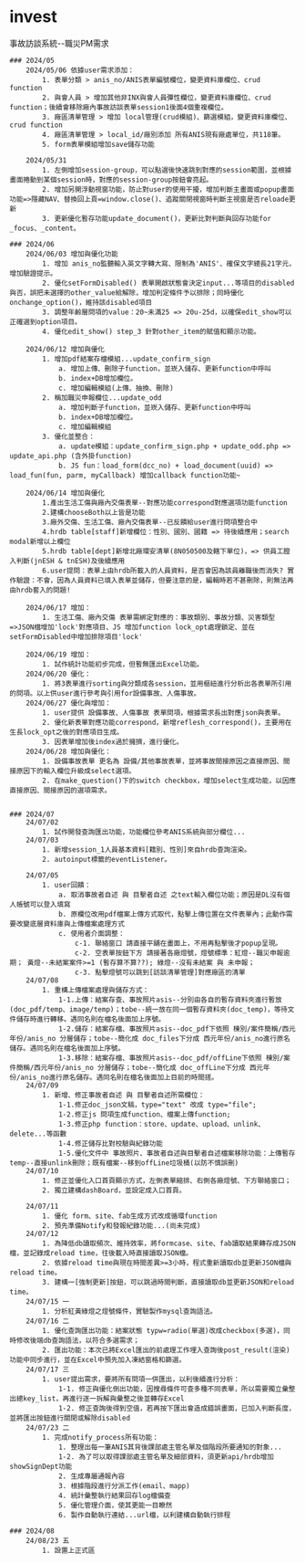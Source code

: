 # invest
事故訪談系統--職災PM需求

    ### 2024/05
        2024/05/06 依據user需求添加： 
            1. 表單分類 > anis_no/ANIS表單編號欄位，變更資料庫欄位、crud function
            2. 與會人員 > 增加其他非INX與會人員彈性欄位，變更資料庫欄位、crud function；後續會移除廠內事故訪談表單session1後面4個重複欄位。
            3. 廠區清單管理 > 增加 local管理(crud模組)、篩選模組，變更資料庫欄位、crud function
            4. 廠區清單管理 > local_id/廠別添加 所有ANIS現有廠處單位，共118筆。
            5. form表單模組增加save儲存功能

        2024/05/31 
            1. 左側增加session-group，可以點選後快速跳到對應的session範圍，並根據畫面捲動到某個session時，對應的session-group按鈕會亮起。
            2. 增加另開浮動視窗功能，防止對user的使用干擾，增加判斷主畫面或popup畫面功能=>隱藏NAV、替換回上頁=window.close()、追蹤關閉視窗時判斷主視窗是否reloade更新
            3. 更新優化暫存功能update_document()，更新比對判斷與回存功能for _focus、_content。

    ### 2024/06
        2024/06/03 增加與優化功能
            1. 增加 anis_no監聽輸入英文字轉大寫、限制為'ANIS'、確保文字總長21字元，增加驗證提示。
            2. 優化setFormDisabled() 表單開啟狀態會決定input...等項目的disabled與否，誤把未選擇的other_value給解除，增加判定條件予以排除；同時優化onchange_option()，維持該disabled項目
            3. 調整年齡層問項的value：20~未滿25 => 20u-25d，以確保edit_show可以正確選到option項目。
            4. 優化edit_show() step_3 針對other_item的賦值和顯示功能。

        2024/06/12 增加與優化
            1. 增加pdf結案存檔模組...update_confirm_sign
                a. 增加上傳、刪除子function，並崁入儲存、更新function中呼叫
                b. index+DB增加欄位。
                c. 增加編輯模組(上傳、抽換、刪除)
            2. 稱加職災申報欄位...update_odd
                a. 增加判斷子function，並崁入儲存、更新function中呼叫
                b. index+DB增加欄位。
                c. 增加編輯模組
            3. 優化並整合：
                a. update模組：update_confirm_sign.php + update_odd.php => update_api.php (含外掛function)
                b. JS fun：load_form(dcc_no) + load_document(uuid) => load_fun(fun, parm, myCallback) 增加callback function功能~

        2024/06/14 增加與優化
            1.產出生活工傷與廠內交傷表單--對應功能correspond對應選項功能function
            2.建構chooseBoth以上皆是功能
            3.廠外交傷、生活工傷、廠內交傷表單--已反饋給user進行問項整合中
            4.hrdb table[staff]新增欄位：性別、國別、國籍 => 待後續應用；search modal新增以上欄位
            5.hrdb table[dept]新增北廠環安清單(8N050500及轄下單位)，=> 供員工膯入判斷(jnESH & tnESH)及後續應用 
            6.user提問：表單上由hrdb所載入的人員資料，是否會因為該員離職後而消失? 實作驗證：不會，因為人員資料已填入表單並儲存，但要注意的是，編輯時若不甚刪除，則無法再由hrdb套入的問題!

        2024/06/17 增加：
            1. 生活工傷、廠內交傷 表單需綁定對應的：事故類別、事故分類、災害類型=>JSON檔增加'lock'對應項目、JS 增加function lock_opt處理鎖定、並在setFormDisabled中增加排除項目'lock'

        2024/06/19 增加：
            1. 試作統計功能初步完成，但暫無匯出Excel功能。
        2024/06/20 優化：
            1. 將3表單進行sorting與分類成各session，並用樞紐進行分析出各表單所引用的問項。以上供user進行參考與引用for設備事故、人傷事故。
        2024/06/27 優化與增加：
            1. user提供 設備事故、人傷事故 表單問項，根據需求長出對應json與表單。
            2. 優化新表單對應功能correspond，新增reflesh_correspond()，主要用在生長lock_opt之後的對應項目生成。
            3. 因表單增加後index過於擁擠，進行優化。
        2024/06/28 增加與優化：
            1. 設備事故表單 更名為 設備/其他事故表單，並將事故間接原因之直接原因、間接原因下的輸入欄位升級成select選項。
            2. 在make_question()下的switch checkbox，增加select生成功能，以因應 直接原因、間接原因的選項需求。


    ### 2024/07
        24/07/02
            1. 試作開發查詢匯出功能，功能欄位參考ANIS系統與部分欄位...
        24/07/03
            1. 新增session_1人員基本資料[籍別、性別]來自hrdb查詢渲染。
            2. autoinput標籤的eventListener。

        24/07/05
            1. user回饋：
                a. 取消事故者自述 與 目擊者自述 之text輸入欄位功能；原因是DL沒有個人帳號可以登入填寫
                b. 原欄位改用pdf檔案上傳方式取代，點擊上傳位置在文件表單內；此動作需要改變底層資料庫與上傳檔案處理方式
                c. 使用者介面調整：
                    c-1. 聯絡窗口 請直接平舖在畫面上，不用再點擊後才popup呈現。
                    c-2. 空表單按鈕下方 請接著各廠燈號，燈號標準：紅燈--職災申報逾期； 黃燈--未結案案件>=1 (暫存算不算??); 綠燈--沒有未結案 與 未申報；
                    c-3. 點擊燈號可以跳到[訪談清單管理]對應廠區的清單
        24/07/08
            1. 重構上傳檔案處理與儲存方式：
                1-1.上傳：結案存查、事故照片asis--分別由各自的暫存資料夾進行暫放(doc_pdf/temp、image/temp)；tobe--統一放在同一個暫存資料夾(doc_temp)，等待文件儲存時進行轉移。遇同名則在檔名後面加上序號。
                1-2.儲存：結案存檔、事故照片asis--doc_pdf下依照 棟別/案件簡稱/西元年份/anis_no 分層儲存；tobe--簡化成 doc_files下分成 西元年份/anis_no進行原名儲存。遇同名則在檔名後面加上序號。
                1-3.移除：結案存檔、事故照片asis--doc_pdf/offLine下依照 棟別/案件簡稱/西元年份/anis_no 分層儲存；tobe--簡化成 doc_offLine下分成 西元年份/anis_no進行原名儲存。遇同名則在檔名後面加上目前的時間搓。
        24/07/09
            1. 新增、修正事故者自述 與 目擊者自述所需欄位：
                1-1.修正doc_json文稿，type="text" 改成 type="file";
                1-2.修正js 問項生成function、檔案上傳function;
                1-3.修正php function：store、update、upload、unlink、delete...等函數
                1-4.修正儲存比對校驗與紀錄功能
                1-5.優化文件中 事故照片、事故者自述與目擊者自述檔案移除功能：上傳暫存temp--直接unlink刪除；既有檔案--移到offLine垃圾桶(以防不慎誤刪)
        24/07/10
            1. 修正並優化入口首頁顯示方式，左側表單縮排、右側各廠燈號、下方聯絡窗口；
            2. 獨立建構dashBoard，並設定成入口首頁。
            
        24/07/11
            1. 優化 form、site、fab生成方式改成循環function
            2. 預先準備Notify和發報紀錄功能...(尚未完成)
        24/07/12
            1. 為降低db讀取頻次、維持效率，將formcase、site、fab讀取結果轉存成JSON檔，並記錄成reload time，往後載入時直接讀取JSON檔。
            2. 依據reload time與現在時間差異>=3小時，程式重新讀取db並更新JSON檔與reload time。
            3. 建構一[強制更新]按鈕，可以跳過時間判斷，直接讀取db並更新JSON和reload time。
        24/07/15 一
            1. 分析紅黃綠燈之燈號條件，實驗製作mysql查詢語法。
        24/07/16 二
            1. 優化查詢匯出功能：結案狀態 typw=radio(單選)改成checkbox(多選)，同時修改後端db查詢語法，以符合多選需求；
            2. 匯出功能：本次已將Excel匯出的前處理工作埋入查詢後post_result(渲染)功能中同步進行，並在Excel中預先加入凍結窗格和篩選。
        24/07/17 三
            1. user提出需求，要將所有問項一併匯出，以利後續進行分析：
                1-1. 修正與優化倒出功能，因搜尋條件可查多種不同表單，所以需要獨立彙整出總key_list，再進行逐一拆解與彙整之後並轉存Excel
                1-2. 修正查詢後得到空值，若再按下匯出會造成錯誤畫面，已加入判斷長度，並將匯出按鈕進行關閉或解除disabled
        24/07/23 二
            1. 完成notify_process所有功能：
                1. 整理出每一筆ANIS其背後課部處主管名單及個階段所要通知的對象...
                1-2. 為了可以取得課部處主管名單及細部資料，須更新api/hrdb增加showSignDept功能
                2. 生成專屬通報內容
                3. 根據階段進行分派工作(email、mapp)
                4. 統計彙整執行結果回存log檔備查
                5. 優化管理介面，使其更能一目瞭然
                6. 製作自動執行連結...url檔，以利建構自動執行排程

    ### 2024/08
        24/08/23 五
            1. 設置上正式區